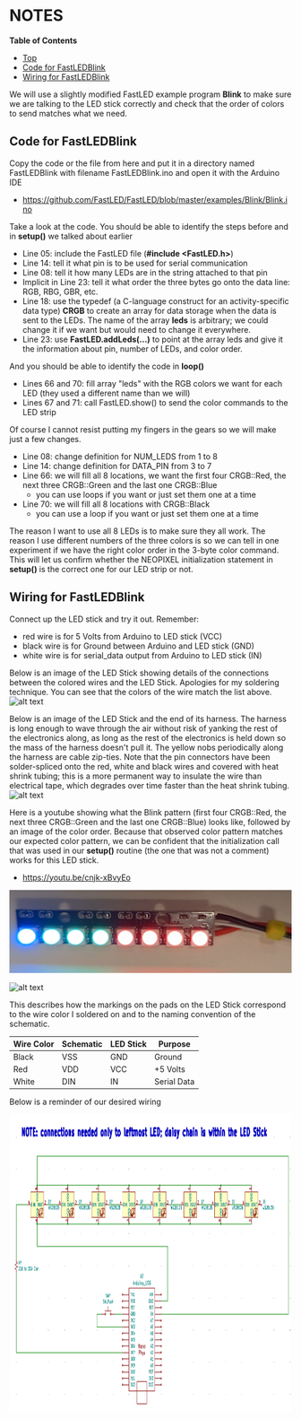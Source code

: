 # NOTES

**Table of Contents**
* [Top](#notes "Top")
* [Code for FastLEDBlink](#code-for-fastledblink "Code for FastLEDBlink")
* [Wiring for FastLEDBlink](#wiring-for-fastledblink "Wiring for FastLEDBlink")

We will use a slightly modified FastLED example program **Blink** to make sure we are talking to the LED stick correctly and check that the order of colors to send matches what we need.

## Code for FastLEDBlink
Copy the code or the file from here and put it in a directory named FastLEDBlink with filename FastLEDBlink.ino and open it with the Arduino IDE
- https://github.com/FastLED/FastLED/blob/master/examples/Blink/Blink.ino

Take a look at the code. You should be able to identify the steps before and in **setup()** we talked about earlier
- Line 05: include the FastLED file (**#include <FastLED.h>**)
- Line 14: tell it what pin is to be used for serial communication
- Line 08: tell it how many LEDs are in the string attached to that pin
- Implicit in Line 23: tell it what order the three bytes go onto the data line: RGB, RBG, GBR, etc.
- Line 18: use the typedef (a C-language construct for an activity-specific data type) **CRGB** to create an array for data storage when the data is sent to the LEDs. The name of the array **leds** is arbitrary; we could change it if we want but would need to change it everywhere.
- Line 23: use **FastLED.addLeds(...)** to point at the array leds and give it the information about pin, number of LEDs, and color order.

And you should be able to identify the code in **loop()**
- Lines 66 and 70: fill array "leds" with the RGB colors we want for each LED (they used a different name than we will)
- Lines 67 and 71: call FastLED.show() to send the color commands to the LED strip

Of course I cannot resist putting my fingers in the gears so we will make just a few changes.
- Line 08: change definition for NUM_LEDS from 1 to 8
- Line 14: change definition for DATA_PIN from 3 to 7
- Line 66: we will fill all 8 locations, we want the first four CRGB::Red, the next three CRGB::Green and the last one CRGB::Blue
  - you can use loops if you want or just set them one at a time
- Line 70: we will fill all 8 locations with CRGB::Black
  - you can use a loop if you want or just set them one at a time

The reason I want to use all 8 LEDs is to make sure they all work. The reason I use different numbers of the three colors is so we can tell in one experiment if we have the right color order in the 3-byte color command. This will let us confirm whether the NEOPIXEL initialization statement in **setup()** is the correct one for our LED strip or not.

## Wiring for FastLEDBlink
Connect up the LED stick and try it out. Remember:
- red wire is for 5 Volts from Arduino to LED stick (VCC)
- black wire is for Ground between Arduino and LED stick (GND)
- white wire is for serial_data output from Arduino to LED stick (IN)

Below is an image of the LED Stick showing details of the connections between the colored wires and the LED Stick. Apologies for my soldering technique. You can see that the colors of the wire match the list above.
![alt text](https://github.com/Mark-MDO47/ArduinoClass/blob/master/99_Resources/Images/02_PersistanceOfVision_PartA_LEDstickSoldering.png "Image of 02_PersistanceOfVision Part A: LED Stick Soldering")

Below is an image of the LED Stick and the end of its harness. The harness is long enough to wave through the air without risk of yanking the rest of the electronics along, as long as the rest of the electronics is held down so the mass of the harness doesn't pull it. The yellow nobs periodically along the harness are cable zip-ties. Note that the pin connectors have been solder-spliced onto the red, white and black wires and covered with heat shrink tubing; this is a more permanent way to insulate the wire than electrical tape, which degrades over time faster than the heat shrink tubing.
![alt text](https://github.com/Mark-MDO47/ArduinoClass/blob/master/99_Resources/Images/02_PersistanceOfVision_PartA_LEDstickHarness.png "Image of 02_PersistanceOfVision Part A: LED Stick Harness")

Here is a youtube showing what the Blink pattern (first four CRGB::Red, the next three CRGB::Green and the last one CRGB::Blue) looks like, followed by an image of the color order. Because that observed color pattern matches our expected color pattern, we can be confident that the initialization call that was used in our **setup()** routine (the one that was not a comment) works for this LED stick.
- https://youtu.be/cnjk-xBvyEo

![alt text](https://github.com/Mark-MDO47/ArduinoClass/blob/master/99_Resources/Images/02_PersistanceOfVision_PartA_FastLEDblink.png "Image of 02_PersistanceOfVision Part A: FastLED Blink.png")

![alt text](https://github.com/Mark-MDO47/ArduinoClass/blob/master/99_Resources/Images/02_PersistanceOfVision_PartA_FastLEDblink_setup.png "Image of setup for 02_PersistanceOfVision Part A: FastLED Blink.png")

This describes how the markings on the pads on the LED Stick correspond to the wire color I soldered on and to the naming convention of the schematic.

| Wire Color | Schematic | LED Stick | Purpose |
| --- | --- | --- | --- |
| Black | VSS | GND | Ground |
| Red | VDD | VCC | +5 Volts |
| White | DIN | IN | Serial Data |

Below is a reminder of our desired wiring

<img src="https://github.com/Mark-MDO47/ArduinoClass/blob/master/99_Resources/Images/02_PersistenceOfVision.png" width="1002" height="530" alt="Image of wiring diagram for Persistence of Vision">
